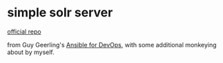 # simple solr server
[official repo](https://github.com/geerlingguy/ansible-for-devops/tree/master/solr)

from Guy Geerling's [Ansible for DevOps](http://ansiblefordevops.com/), with some additional monkeying about by myself.
